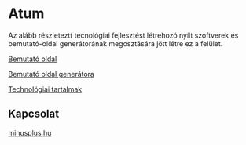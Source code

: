 # Atum

Az alább részleteztt tecnológiai fejlesztést létrehozó nyílt szoftverek és bemutató-oldal generátorának megosztására jött létre ez a felület.

[Bemutató oldal](https://atum-shade.github.io/)

[Bemutató oldal generátora](https://github.com/atum-shade/atum-shade.github.io)

[Technológiai tartalmak](https://github.com/atum-shade/atum)

## Kapcsolat
[minusplus.hu](http://www.minusplus.hu/)
